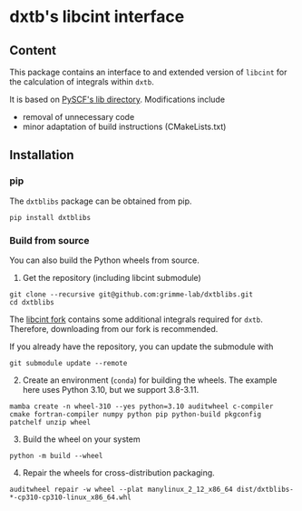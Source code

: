# dxtb's libcint interface

## Content

This package contains an interface to and extended version of `libcint` for the calculation of integrals within `dxtb`.

It is based on [PySCF's lib directory](https://github.com/pyscf/pyscf/tree/master/pyscf/lib). Modifications include

- removal of unnecessary code
- minor adaptation of build instructions (CMakeLists.txt)

## Installation

### pip

The `dxtblibs` package can be obtained from pip.

```console
pip install dxtblibs
```

### Build from source

You can also build the Python wheels from source.

1. Get the repository (including libcint submodule)

```console
git clone --recursive git@github.com:grimme-lab/dxtblibs.git
cd dxtblibs
```

The [libcint fork](https://github.com/marvinfriede/libcint/tree/dxtb) contains some additional integrals required for `dxtb`. Therefore, downloading from our fork is recommended.

If you already have the repository, you can update the submodule with

```console
git submodule update --remote
```

2. Create an environment (`conda`) for building the wheels. The example here uses Python 3.10, but we support 3.8-3.11.

```console
mamba create -n wheel-310 --yes python=3.10 auditwheel c-compiler cmake fortran-compiler numpy python pip python-build pkgconfig patchelf unzip wheel
```

3. Build the wheel on your system

```console
python -m build --wheel
```

4. Repair the wheels for cross-distribution packaging.

```console
auditwheel repair -w wheel --plat manylinux_2_12_x86_64 dist/dxtblibs-*-cp310-cp310-linux_x86_64.whl
```
